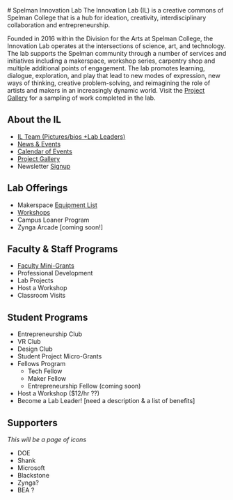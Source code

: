 <link rel="stylesheet" type="text/css" media="all" href="/test.css"/>
# Spelman Innovation Lab  
The Innovation Lab (IL) is a creative commons of Spelman College that is a hub for ideation, creativity, interdisciplinary collaboration and entrepreneurship.  

Founded in 2016 within the Division for the Arts at Spelman College, the Innovation Lab operates at the intersections of science, art, and technology. The lab supports the Spelman community through a number of services and initiatives including a makerspace, workshop series, carpentry shop and multiple additional points of engagement.  The lab promotes learning, dialogue, exploration, and play that lead to new modes of expression, new ways of thinking, creative problem-solving, and reimagining the role of artists and makers in an increasingly dynamic world.  Visit the [Project Gallery](https://www.facebook.com/pg/spelmanil/photos/?tab=album&album_id=1551093401599200) for a sampling of work completed in the lab.

## About the IL
* [IL Team (Pictures/bios +Lab Leaders)](/about/il_team)
* [News & Events](https://www.facebook.com/spelmanil)
* [Calendar of Events](https://calendar.google.com/calendar/u/0?cid=c3BlbG1hbmlubm92YXRpb25AZ21haWwuY29t)
* [Project Gallery](https://www.facebook.com/pg/spelmanil/photos/?tab=album&album_id=1551093401599200)
* Newsletter [Signup](https://goo.gl/forms/324B2IRNfDkQfPvi1)

## Lab Offerings
* Makerspace [Equipment List](https://sites.google.com/site/spelmaninnovationlab/)
* [Workshops]()
* Campus Loaner Program
* Zynga Arcade [coming soon!]

## Faculty & Staff Programs
* [Faculty Mini-Grants](/offerings/fac_min_grants.md)
* Professional Development
* Lab Projects
* Host a Workshop
* Classroom Visits

## Student Programs
* Entrepreneurship Club
* VR Club
* Design Club
* Student Project Micro-Grants
* Fellows Program
	* Tech Fellow
	* Maker Fellow
	* Entrepreneurship Fellow (coming soon)
* Host a Workshop ($12/hr ??)
* Become a Lab Leader! [need a description & a list of benefits]

## Supporters
*This will be a page of icons*  

* DOE
* Shank
* Microsoft
* Blackstone
* Zynga?
* BEA ?





